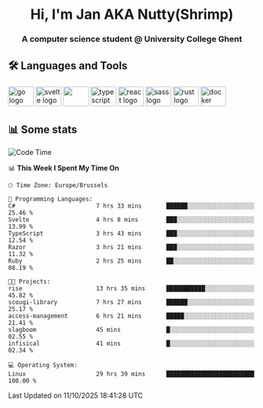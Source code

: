 <h1 align="center">Hi, I'm Jan AKA Nutty(Shrimp)</h1>
<h3 align="center">A computer science student @ University College Ghent</h3>

<h2 align="left">🛠️ Languages and Tools</h2>

###

<div align="left">
  <img src="https://cdn.jsdelivr.net/gh/devicons/devicon/icons/go/go-original.svg" height="40" width="52" alt="go logo"  />
  <img src="https://cdn.jsdelivr.net/gh/devicons/devicon@latest/icons/svelte/svelte-original.svg"  height="40" width="52" alt="svelte logo" />
  <img src="https://cdn.jsdelivr.net/gh/devicons/devicon@latest/icons/tailwindcss/tailwindcss-original.svg" height="40" width="52" />
  <img src="https://cdn.jsdelivr.net/gh/devicons/devicon/icons/typescript/typescript-original.svg" height="40" width="52" alt="typescript logo"  />
  <img src="https://cdn.jsdelivr.net/gh/devicons/devicon/icons/react/react-original.svg" height="40" width="52" alt="react logo"  />
  <img src="https://cdn.jsdelivr.net/gh/devicons/devicon/icons/sass/sass-original.svg" height="40" width="52" alt="sass logo"  />
  <img src="https://cdn.jsdelivr.net/gh/devicons/devicon@latest/icons/rust/rust-original.svg" height="40" width="52" alt="rust logo" />
  <img src="https://cdn.jsdelivr.net/gh/devicons/devicon/icons/docker/docker-original.svg" height="40" width="52" alt="docker logo"  />
</div>

<h2>📊 Some stats</h2>

<!--START_SECTION:waka-->
![Code Time](http://img.shields.io/badge/Code%20Time-6%2C362%20hrs%2038%20mins-blue)

📊 **This Week I Spent My Time On** 

```text
🕑︎ Time Zone: Europe/Brussels

💬 Programming Languages: 
C#                       7 hrs 33 mins       ██████░░░░░░░░░░░░░░░░░░░   25.46 % 
Svelte                   4 hrs 8 mins        ███░░░░░░░░░░░░░░░░░░░░░░   13.99 % 
TypeScript               3 hrs 43 mins       ███░░░░░░░░░░░░░░░░░░░░░░   12.54 % 
Razor                    3 hrs 21 mins       ███░░░░░░░░░░░░░░░░░░░░░░   11.32 % 
Ruby                     2 hrs 25 mins       ██░░░░░░░░░░░░░░░░░░░░░░░   08.19 % 

🐱‍💻 Projects: 
rise                     13 hrs 35 mins      ███████████░░░░░░░░░░░░░░   45.82 % 
scougi-library           7 hrs 27 mins       ██████░░░░░░░░░░░░░░░░░░░   25.17 % 
access-management        6 hrs 21 mins       █████░░░░░░░░░░░░░░░░░░░░   21.41 % 
slagboom                 45 mins             █░░░░░░░░░░░░░░░░░░░░░░░░   02.55 % 
infisical                41 mins             █░░░░░░░░░░░░░░░░░░░░░░░░   02.34 % 

💻 Operating System: 
Linux                    29 hrs 39 mins      █████████████████████████   100.00 % 
```


 Last Updated on 11/10/2025 18:41:28 UTC
<!--END_SECTION:waka-->
